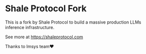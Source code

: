 # Shale Protocol Fork

This is a fork by Shale Protocol to build a massive production LLMs inference infrastructure.

See more at https://shaleprotocol.com

Thanks to lmsys team❤️